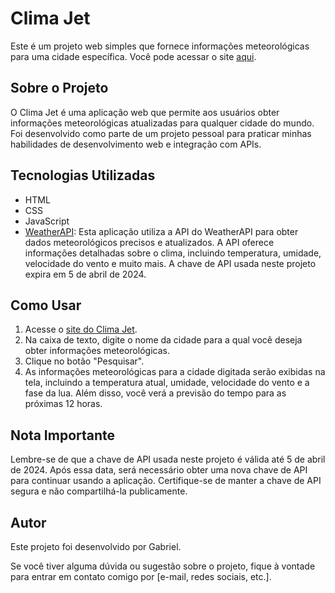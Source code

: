 # Clima Jet

Este é um projeto web simples que fornece informações meteorológicas para uma cidade específica. Você pode acessar o site [aqui](https://clima-jet.vercel.app/).

## Sobre o Projeto

O Clima Jet é uma aplicação web que permite aos usuários obter informações meteorológicas atualizadas para qualquer cidade do mundo. Foi desenvolvido como parte de um projeto pessoal para praticar minhas habilidades de desenvolvimento web e integração com APIs.

## Tecnologias Utilizadas

- HTML
- CSS
- JavaScript
- [WeatherAPI](https://www.weatherapi.com): Esta aplicação utiliza a API do WeatherAPI para obter dados meteorológicos precisos e atualizados. A API oferece informações detalhadas sobre o clima, incluindo temperatura, umidade, velocidade do vento e muito mais. A chave de API usada neste projeto expira em 5 de abril de 2024.

## Como Usar

1. Acesse o [site do Clima Jet](https://clima-jet.vercel.app/).
2. Na caixa de texto, digite o nome da cidade para a qual você deseja obter informações meteorológicas.
3. Clique no botão "Pesquisar".
4. As informações meteorológicas para a cidade digitada serão exibidas na tela, incluindo a temperatura atual, umidade, velocidade do vento e a fase da lua. Além disso, você verá a previsão do tempo para as próximas 12 horas.

## Nota Importante

Lembre-se de que a chave de API usada neste projeto é válida até 5 de abril de 2024. Após essa data, será necessário obter uma nova chave de API para continuar usando a aplicação. Certifique-se de manter a chave de API segura e não compartilhá-la publicamente.

## Autor

Este projeto foi desenvolvido por Gabriel.

Se você tiver alguma dúvida ou sugestão sobre o projeto, fique à vontade para entrar em contato comigo por [e-mail, redes sociais, etc.].

